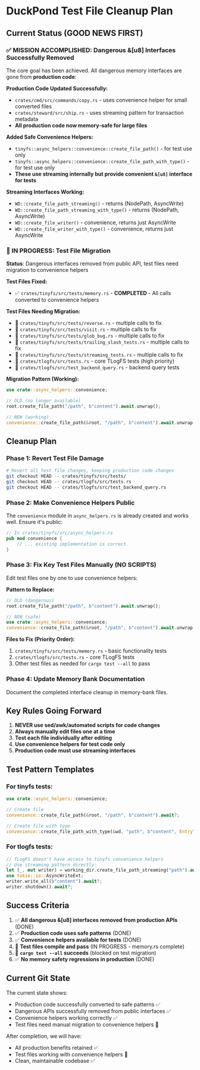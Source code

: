 # DuckPond Test File Cleanup Plan

## Current Status (GOOD NEWS FIRST)

### ✅ MISSION ACCOMPLISHED: Dangerous &[u8] Interfaces Successfully Removed
The core goal has been achieved. All dangerous memory interfaces are gone from **production code**:

**Production Code Updated Successfully:**
- `crates/cmd/src/commands/copy.rs` - uses convenience helper for small converted files
- `crates/steward/src/ship.rs` - uses streaming pattern for transaction metadata
- **All production code now memory-safe for large files**

**Added Safe Convenience Helpers:**
- `tinyfs::async_helpers::convenience::create_file_path()` - for test use only  
- `tinyfs::async_helpers::convenience::create_file_path_with_type()` - for test use only
- **These use streaming internally but provide convenient `&[u8]` interface for tests**

**Streaming Interfaces Working:**
- `WD::create_file_path_streaming()` - returns (NodePath, AsyncWrite)
- `WD::create_file_path_streaming_with_type()` - returns (NodePath, AsyncWrite) 
- `WD::create_file_writer()` - convenience, returns just AsyncWrite
- `WD::create_file_writer_with_type()` - convenience, returns just AsyncWrite

### 🔧 IN PROGRESS: Test File Migration
**Status**: Dangerous interfaces removed from public API, test files need migration to convenience helpers

**Test Files Fixed:**
- ✅ `crates/tinyfs/src/tests/memory.rs` - **COMPLETED** - All calls converted to convenience helpers

**Test Files Needing Migration:**
- 🔄 `crates/tinyfs/src/tests/reverse.rs` - multiple calls to fix
- 🔄 `crates/tinyfs/src/tests/visit.rs` - multiple calls to fix  
- 🔄 `crates/tinyfs/src/tests/glob_bug.rs` - multiple calls to fix
- 🔄 `crates/tinyfs/src/tests/trailing_slash_tests.rs` - multiple calls to fix
- 🔄 `crates/tinyfs/src/tests/streaming_tests.rs` - multiple calls to fix
- 🔄 `crates/tlogfs/src/tests.rs` - core TLogFS tests (high priority)
- 🔄 `crates/tlogfs/src/test_backend_query.rs` - backend query tests

**Migration Pattern (Working):**
```rust
use crate::async_helpers::convenience;

// OLD (no longer available)
root.create_file_path("/path", b"content").await.unwrap();

// NEW (working)
convenience::create_file_path(&root, "/path", b"content").await.unwrap();
```

## Cleanup Plan

### Phase 1: Revert Test File Damage
```bash
# Revert all test file changes, keeping production code changes
git checkout HEAD -- crates/tinyfs/src/tests/
git checkout HEAD -- crates/tlogfs/src/tests.rs
git checkout HEAD -- crates/tlogfs/src/test_backend_query.rs
```

### Phase 2: Make Convenience Helpers Public
The `convenience` module in `async_helpers.rs` is already created and works well. Ensure it's public:

```rust
// In crates/tinyfs/src/async_helpers.rs
pub mod convenience {
    // ... existing implementation is correct
}
```

### Phase 3: Fix Key Test Files Manually (NO SCRIPTS)
Edit test files one by one to use convenience helpers:

**Pattern to Replace:**
```rust
// OLD (dangerous)
root.create_file_path("/path", b"content").await.unwrap();

// NEW (safe)
use crate::async_helpers::convenience;
convenience::create_file_path(&root, "/path", b"content").await.unwrap();
```

**Files to Fix (Priority Order):**
1. `crates/tinyfs/src/tests/memory.rs` - basic functionality tests
2. `crates/tlogfs/src/tests.rs` - core TLogFS tests
3. Other test files as needed for `cargo test --all` to pass

### Phase 4: Update Memory Bank Documentation
Document the completed interface cleanup in memory-bank files.

## Key Rules Going Forward

1. **NEVER use sed/awk/automated scripts for code changes**
2. **Always manually edit files one at a time**
3. **Test each file individually after editing**
4. **Use convenience helpers for test code only**
5. **Production code must use streaming interfaces**

## Test Pattern Templates

### For tinyfs tests:
```rust
use crate::async_helpers::convenience;

// Create file
convenience::create_file_path(&root, "/path", b"content").await?;

// Create file with type
convenience::create_file_path_with_type(&wd, "path", b"content", EntryType::FileTable).await?;
```

### For tlogfs tests:
```rust
// TLogFS doesn't have access to tinyfs convenience helpers
// Use streaming pattern directly:
let (_, mut writer) = working_dir.create_file_path_streaming("path").await?;
use tokio::io::AsyncWriteExt;
writer.write_all(b"content").await?;
writer.shutdown().await?;
```

## Success Criteria

1. ✅ **All dangerous &[u8] interfaces removed from production APIs** (DONE)
2. ✅ **Production code uses safe patterns** (DONE) 
3. ✅ **Convenience helpers available for tests** (DONE)
4. 🔄 **Test files compile and pass** (IN PROGRESS - memory.rs complete)
5. 🔄 **`cargo test --all` succeeds** (blocked on test migration)
6. ✅ **No memory safety regressions in production** (DONE)

## Current Git State

The current state shows:
- Production code successfully converted to safe patterns ✅
- Dangerous APIs successfully removed from public interfaces ✅  
- Convenience helpers working correctly ✅
- Test files need manual migration to convenience helpers 🔄

After completion, we will have:
- All production benefits retained ✅
- Test files working with convenience helpers 🔄
- Clean, maintainable codebase ✅
